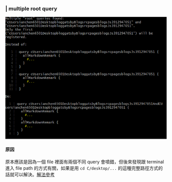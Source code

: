 ### | multiple root query
![](Pasted%20image%2020210607004215.png)
#### 原因
原本應該是因為一個 file 裡面有兩個不同 query 會噴錯，但後來發現跟 terminal 進入 file path 的方式有關，如果是用 `cd C/desktop/...` 的這種完整路徑方式的話就可以解決。[解法參考](https://github.com/gatsbyjs/gatsby/issues/19863)